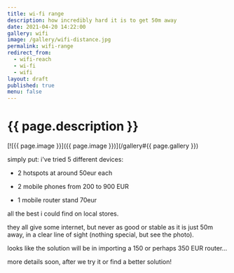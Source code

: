 ```yaml
---
title: wi-fi range
description: how incredibly hard it is to get 50m away
date: 2021-04-20 14:22:00
gallery: wifi
image: /gallery/wifi-distance.jpg
permalink: wifi-range
redirect_from:
  - wifi-reach
  - wi-fi
  - wifi
layout: draft
published: true
menu: false
---
```


# {{ page.description }}

[![{{ page.image }}]({{ page.image }})](/gallery#{{ page.gallery }})

simply put: i've tried 5 different devices:

- 2 hotspots at around 50eur each

- 2 mobile phones from 200 to 900 EUR

- 1 mobile router stand 70eur

all the best i could find on local stores.

they all give some internet, but never as good or stable as it is just 50m away, in a clear line of sight (nothing special, but see the photo).

looks like the solution will be in importing a 150 or perhaps 350 EUR router...

more details soon, after we try it or find a better solution!
